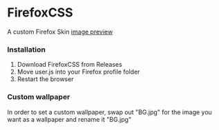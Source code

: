 # FirefoxCSS
A custom Firefox Skin
[image preview](/Preview/Screenshot.png)
### Installation
1. Download FirefoxCSS from Releases
2. Move user.js into your Firefox profile folder
3. Restart the browser
### Custom wallpaper
In order to set a custom wallpaper, swap out "BG.jpg" for the image you want as a wallpaper and rename it "BG.jpg"
